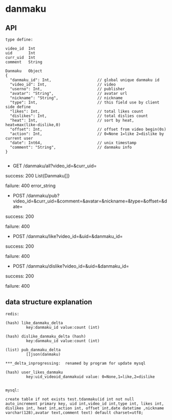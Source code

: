# danmaku

## API

```
type define:

video_id  Int
uid       Int
curr_uid  Int
comment   String

Danmaku   Object
{
  "danmaku_id": Int,                    // global unique danmaku id
  "video_id": Int,                      // video
  "userno": Int,                        // publisher
  "avatar": "String",                   // avatar url 
  "nickname": "String",                 // nickname
  "type": Int,                          // this field use by client side define
  "likes": Int,                         // total likes count
  "dislikes": Int,                      // total dislies count
  "heat": Int,                          // sort by heat, heat=max(like-dislike,0)
  "offset": Int,                        // offset from video begin(0s)
  "action": Int,                        // 0=None 1=like 2=dislike by current user
  "date": Int64,                        // unix timestamp
  "comment": "String",                  // danmaku info
}


```

- GET /danmaku/all?video_id=&curr_uid=

success: 200 List{Danmaku[]}

failure: 400 error_string

- POST /danmaku/pub?video_id=&curr_uid=&comment=&avatar=&nickname=&type=&offset=&date=

success: 200

failure: 400

- POST /danmaku/like?video_id=&uid=&danmaku_id=

success: 200

failure: 400

- POST /danmaku/dislike?video_id=&uid=&danmaku_id=

success: 200

failure: 400


## data structure explanation 

```
redis:

(hash) like_danmaku_delta
         key:danmaku_id value:count (int)

(hash) dislike_danmaku_delta (hash)
         key:danmaku_id value:count (int)

(list) pub_danmaku_delta     
         []json(danmaku)

***_delta_inprogressing:  renamed by program for update mysql

(hash) user_likes_danmaku
         key:uid_videoid_danmakuid value: 0=None,1=like,2=dislike


mysql:

create table if not exists test.tdanmaku(id int not null auto_increment primary key, uid int,video_id int,type int, likes int, dislikes int, heat int,action int, offset int,date datetime ,nickname varchar(128),avatar text,comment text) default charset=utf8;

```
